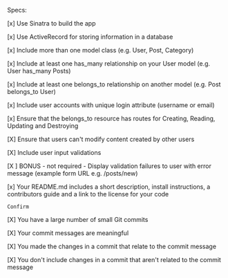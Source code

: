 Specs:

[x]   Use Sinatra to build the app
    
[x]    Use ActiveRecord for storing information in a database
    
[x]    Include more than one model class (e.g. User,  Post, Category)

[x]   Include at least one has_many relationship on  your User model (e.g. User has_many Posts)

 [x]  Include at least one belongs_to relationship on  another model (e.g. Post belongs_to User)

 [x]   Include user accounts with unique login attribute  (username or email)

 [x]   Ensure that the belongs_to resource has routes  for Creating, Reading, Updating and Destroying

 [X]   Ensure that users can't modify content created by  other users

[X]  Include user input validations

[X ]  BONUS - not required - Display validation failures to user with error message (example form  URL e.g. /posts/new)

 [x]   Your README.md includes a short description,  install instructions, a contributors guide and a  link to the license for your code

    Confirm

 [X]  You have a large number of small Git commits

[X]   Your commit messages are meaningful

 [X]   You made the changes in a commit that relate to  the commit message

[X]    You don't include changes in a commit that aren't  related to the commit message
